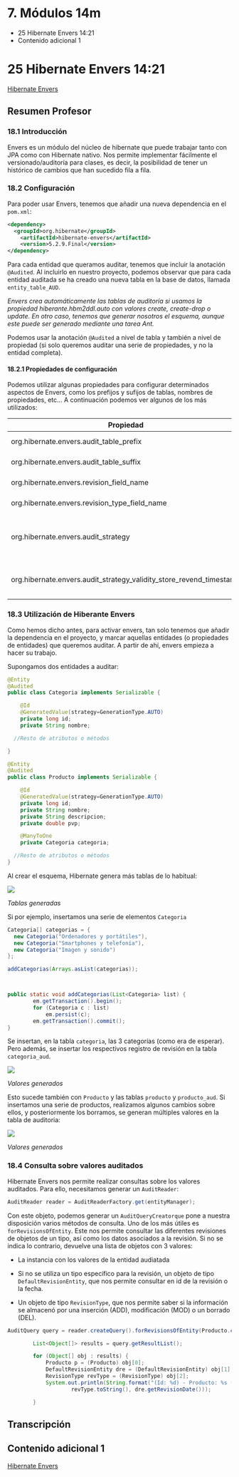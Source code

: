 # 7. Módulos 14m
   * 25 Hibernate Envers 14:21 
   * Contenido adicional 1

# 25 Hibernate Envers 14:21 

[Hibernate Envers](pdfs/18_Envers.pdf)

## Resumen Profesor

### 18.1 Introducción

Envers es un módulo del núcleo de hibernate que puede trabajar tanto con JPA como con Hibernate nativo. Nos permite implementar fácilmente el versionado/auditoría para clases, es decir, la posibilidad de tener un histórico de cambios que han sucedido fila a fila.

### 18.2 Configuración

Para poder usar Envers, tenemos que añadir una nueva dependencia en el `pom.xml`:

```xml
<dependency>
  <groupId>org.hibernate</groupId>
    <artifactId>hibernate-envers</artifactId>
    <version>5.2.9.Final</version>
</dependency>
```

Para cada entidad que queramos auditar, tenemos que incluir la anotación `@Audited`. Al incluirlo en nuestro proyecto, podemos observar que para cada entidad auditada se ha creado una nueva tabla en la base de datos, llamada `entity_table_AUD`.

*Envers crea automáticamente las tablas de auditoría si usamos la propiedad hiberante.hbm2ddl.auto con valores create, create-drop o update. En otro caso, tenemos que generar nosotros el esquema, aunque este puede ser generado mediante una tarea Ant.*

Podemos usar la anotación `@Audited` a nivel de tabla y también a nivel de propiedad (si solo queremos auditar una serie de propiedades, y no la entidad completa).

#### 18.2.1 Propiedades de configuración

Podemos utilizar algunas propiedades para configurar determinados aspectos de Envers, como los prefijos y sufijos de tablas, nombres de propiedades, etc… A continuación podemos ver algunos de los más utilizados:

Propiedad | Valor por defecto | Descripción
----------|-------------------|------------
org.hibernate.envers.audit_table_prefix | | Prefijo que se añadirá al nombre de las tablas de auditoría
org.hibernate.envers.audit_table_suffix | _AUD | Sufijo que se añadirá al nombre de las tablas de auditoría
org.hibernate.envers.revision_field_name | REV | Nombre del campo en la entidad auditada que almacenará el número de revisión.
org.hibernate.envers.revision_type_field_name | REVTYPE | Nombre del campo en la entidad auditada que almacenará el tipo de cambio realizado (`add`, `mod`, `del`).
org.hibernate.envers.audit_strategy | org.hibernate.envers.strategy.DefaultAuditStrategy | Estrategia de auditoria a utilizar. La estrategia por defecto almacena solo la revisión. Otra alternativa es `org.hibernate.envers.strategy.ValidityAuditStrategy`, que almacena más información. Es mas lenta para los cambios, pero más rápida para la lectura.
org.hibernate.envers.audit_strategy_validity_store_revend_timestamp | false | Indica si la fecha de la revisión se puede almacenar mientras que los datos son válidos. Esto es útil para particionar o rotar la base de datos. Esta propiedad es solo utili si usamos `ValidityAuditStrategy`.

### 18.3 Utilización de Hiberante Envers

Como hemos dicho antes, para activar envers, tan solo tenemos que añadir la dependencia en el proyecto, y marcar aquellas entidades (o propiedades de entidades) que queremos auditar. A partir de ahí, envers empieza a hacer su trabajo.

Supongamos dos entidades a auditar:

```java
@Entity
@Audited
public class Categoria implements Serializable {

    @Id
    @GeneratedValue(strategy=GenerationType.AUTO)
    private long id;
    private String nombre;

  //Resto de atributos o métodos

}

@Entity
@Audited
public class Producto implements Serializable {

    @Id
    @GeneratedValue(strategy=GenerationType.AUTO)
    private long id;
    private String nombre;
    private String descripcion;
    private double pvp;

    @ManyToOne
    private Categoria categoria;

  //Resto de atributos o métodos
}
```

Al crear el esquema, Hibernate genera más tablas de lo habitual:

<img src="images/7-tablas.jpeg">

*Tablas generadas*

Si por ejemplo, insertamos una serie de elementos `Categoria`

```java
Categoria[] categorias = {
  new Categoria("Ordenadores y portátiles"),
  new Categoria("Smartphones y telefonía"),
  new Categoria("Imagen y sonido")
};

addCategorias(Arrays.asList(categorias));



public static void addCategorias(List<Categoria> list) {
        em.getTransaction().begin();
        for (Categoria c : list)
            em.persist(c);
        em.getTransaction().commit();
}
```

Se insertan, en la tabla `categoria`, las 3 categorías (como era de esperar). Pero además, se insertar los respectivos registro de revisión en la tabla `categoria_aud`.

<img src="images/7-valores.jpg">

*Valores generados*

Esto sucede también con `Producto` y las tablas `producto` y `producto_aud`. Si insertamos una serie de productos, realizamos algunos cambios sobre ellos, y posteriormente los borramos, se generan múltiples valores en la tabla de auditoria:

<img src="images/7-valores-2.jpeg">

*Valores generados*

### 18.4 Consulta sobre valores auditados

Hibernate Envers nos permite realizar consultas sobre los valores auditados. Para ello, necesitamos generar un `AuditReader`:

```java
AuditReader reader = AuditReaderFactory.get(entityManager);
```

Con este objeto, podemos generar un `AuditQueryCreatorque` pone a nuestra disposición varios métodos de consulta. Uno de los más útiles es `forRevisionsOfEntity`. Este nos permite consultar las diferentes revisiones de objetos de un tipo, así como los datos asociados a la revisión. Si no se indica lo contrario, devuelve una lista de objetos con 3 valores:

* La instancia con los valores de la entidad audiatada

* Si no se utiliza un tipo específico para la revisión, un objeto de tipo `DefaultRevisionEntity`, que nos permite consultar en id de la revisión o la fecha.

* Un objeto de tipo `RevisionType`, que nos permite saber si la información se almacenó por una inserción (ADD), modificación (MOD) o un borrado (DEL).

```java
AuditQuery query = reader.createQuery().forRevisionsOfEntity(Producto.class, false, true);

        List<Object[]> results = query.getResultList();

        for (Object[] obj : results) {
            Producto p = (Producto) obj[0];
            DefaultRevisionEntity dre = (DefaultRevisionEntity) obj[1];
            RevisionType revType = (RevisionType) obj[2];
            System.out.println(String.format("(Id: %d) - Producto: %s (%.2f €) (%s el %s)", dre.getId(), p.getNombre(), p.getPvp(),
                    revType.toString(), dre.getRevisionDate()));

        }
```

## Transcripción

## Contenido adicional 1

[Hibernate Envers](pdfs/18_Envers.pdf)
